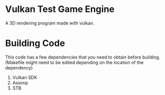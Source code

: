 # Vulkan Test Game Engine
A 3D rendering program made with vulkan. 

# Building Code
This code has a few dependencies that you need to obtain before building. (Makefile might need to be edited depending on the location of the dependency)
1. Vulkan SDK
2. Assimp
3. STB




